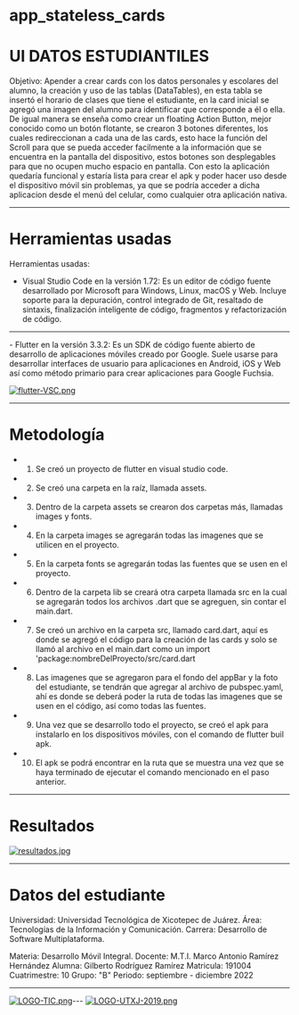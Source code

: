 # app_stateless_cards

# UI DATOS ESTUDIANTILES

Objetivo:
Apender a crear cards con los datos personales y escolares del alumno, la creación y uso de las tablas (DataTables), en esta tabla se insertó el horario de clases que tiene el estudiante, en la card inicial se agregó una imagen del alumno para identificar que corresponde a él o ella. De igual manera se enseña como crear un floating Action Button, mejor conocido como un botón flotante, se crearon 3 botones diferentes, los cuales redireccionan a cada una de las cards, esto hace la función del Scroll para que se pueda acceder facilmente a la información que se encuentra en la pantalla del dispositivo, estos botones son desplegables para que no ocupen mucho espacio en pantalla.
Con esto la aplicación quedaría funcional y estaría lista para crear el apk y poder hacer uso desde el dispositivo móvil sin problemas, ya que se podría acceder a dicha aplicacion desde el menú del celular, como cualquier otra aplicación nativa.

<hr>

# Herramientas usadas

Herramientas usadas: 

- Visual Studio Code en la versión 1.72: Es un editor de código fuente desarrollado por Microsoft para Windows, Linux, macOS y Web. Incluye soporte para la depuración, control integrado de Git, resaltado de sintaxis, finalización inteligente de código, fragmentos y refactorización de código.
<hr>
- Flutter en la versión 3.3.2: Es un SDK de código fuente abierto de desarrollo de aplicaciones móviles creado por Google. Suele usarse para desarrollar interfaces de usuario para aplicaciones en Android, iOS y Web así como método primario para crear aplicaciones para Google Fuchsia.

[![flutter-VSC.png](https://i.postimg.cc/Jz6cCkH5/flutter-VSC.png)](https://postimg.cc/4Ychzn5Y)

<hr>

# Metodología

- 1. Se creó un proyecto de flutter en visual studio code.
- 2. Se creó una carpeta en la raíz, llamada assets.
- 3. Dentro de la carpeta assets se crearon dos carpetas más, llamadas images y fonts.
- 4. En la carpeta images se agregarán todas las imagenes que se utilicen en el proyecto.
- 5. En la carpeta fonts se agregarán todas las fuentes que se usen en el proyecto.
- 6. Dentro de la carpeta lib se creará otra carpeta llamada src en la cual se agregarán todos los archivos .dart que se agreguen, sin contar el main.dart.
- 7. Se creó un archivo en la carpeta src, llamado card.dart, aquí es donde se agregó el código para la creación de las cards y solo se llamó al archivo en         el main.dart como un import 'package:nombreDelProyecto/src/card.dart
- 8. Las imagenes que se agregaron para el fondo del appBar y la foto del estudiante, se tendrán que agregar al archivo de pubspec.yaml, ahí es donde se deberá poder la ruta de todas las imagenes que se usen en el código, así como todas las fuentes.
- 9. Una vez que se desarrollo todo el proyecto, se creó el apk para instalarlo en los dispositivos móviles, con el comando de flutter buil apk.
- 10. El apk se podrá encontrar en la ruta que se muestra una vez que se haya terminado de ejecutar el comando mencionado en el paso anterior.

<hr>

# Resultados

[![resultados.jpg](https://i.postimg.cc/NMXt87nj/resultados.jpg)](https://postimg.cc/8JTxNWD2)

<hr>


# Datos del estudiante

Universidad: Universidad Tecnológica de Xicotepec de Juárez.
Área: Tecnologías de la Información y Comunicación.
Carrera: Desarrollo de Software Multiplataforma.

Materia: Desarrollo Móvil Integral.
Docente: M.T.I. Marco Antonio Ramírez Hernández
Alumna: Gilberto Rodríguez Ramírez
Matricula: 191004
Cuatrimestre: 10
Grupo: "B"
Periodo: septiembre - diciembre 2022

<hr>

[![LOGO-TIC.png](https://i.postimg.cc/Dzg124Nz/LOGO-TIC.png)](https://postimg.cc/NyKKDFBh)---
[![LOGO-UTXJ-2019.png](https://i.postimg.cc/bwKqsmKC/LOGO-UTXJ-2019.png)](https://postimg.cc/rDCBHNyx)

